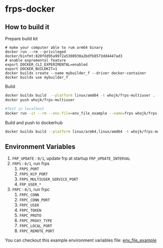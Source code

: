 # frps-docker

## How to build it

Prepare build kit
```
# make your computer able to rum arm64 binary
docker run --rm --privileged docker/binfmt:820fdd95a9972a5308930a2bdfb8573dd4447ad3
# enable expremental feature
export DOCKER_CLI_EXPERIMENTAL=enabled
export DOCKER_BUILDKIT=1
docker buildx create --name mybuilder_f --driver docker-container
docker buildx use mybuilder_f
```

Build
```bash
docker buildx build  --platform linux/amd64 -t whojk/frps-multiuser . --output="type=docker"
docker push whojk/frps-multiuser

#Test in localhost
docker run -it --rm --env-file=env_file_example --name=frps whojk/frps-multiuser
```

Build and push to dockerhub
```bash
docker buildx build --platform linux/arm64,linux/amd64 -t whojk/frps-multiuser . --push
```


## Environment Variables

1. `FRP_UPDATE` : `0/1`, update frp at startup
    `FRP_UPDATE_INTERVAL`
1. `FRPS` : `0/1`, run frps
    1. `FRPS_PORT`
    1. `FRPS_KCP_PORT` 
    1. `FRPS_MULTIUSER_SERVICE_PORT`
    1. `FRP_USER_*`
1. `FRPC` : `0/1`, run frpc
    1. `FRPC_CONN`
    1. `FRPC_CONN_PORT`
    1. `FRPC_USER`
    1. `FRPC_TOKEN`
    1. `FRPC_PROTO`
    1. `FRPC_PROXY_TYPE`
    1. `FRPC_LOCAL_PORT`
    1. `FRPC_REMOTE_PORT`

You can checkout this example environment variables file: [env_file_example](env_file_example)
